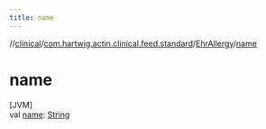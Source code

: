 ```yaml
---
title: name
---
```

//[clinical](../../../index.html)/[com.hartwig.actin.clinical.feed.standard](../index.html)/[EhrAllergy](index.html)/[name](name.html)



# name



[JVM]\
val [name](name.html): [String](https://kotlinlang.org/api/latest/jvm/stdlib/kotlin/-string/index.html)




